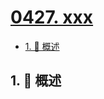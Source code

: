# [0427. xxx](https://github.com/Tdahuyou/TNotes.leetcode/tree/main/notes/0427.%20xxx)

<!-- region:toc -->

- [1. 📝 概述](#1--概述)

<!-- endregion:toc -->

## 1. 📝 概述
